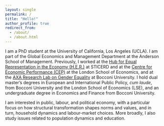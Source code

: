 ```yaml
---
layout: single
permalink: /
title: "Hello!"
author_profile: true
redirect_from:
  - /about/
  - /about.html
---
```

I am a PhD student at the University of California, Los Angeles (UCLA). I am part of the Global Economics and Management Department at the Anderson School of Management. Previously, I worked at the [Hub for Equal Representation in the Economy (H.E.R.)](https://sticerd.lse.ac.uk/_new/our-work/gender-equality/) at STICERD and at the [Centre for Economic Performance (CEP)](https://cep.lse.ac.uk) at the London School of Economics, and at the [AXA Research Lab on Gender Equality](https://genderlab.unibocconi.eu/) at Bocconi University. I hold dual master’s degrees in European and International Public Policy, *cum laude*, from Bocconi University and the London School of Economics (LSE), and an undergraduate degree in Economics and Finance from Bocconi University.  

I am interested in public, labour, and political economy, with a particular focus on how structural transformation shapes norms and values, and in turn, household dynamics and labour-market choices. More broadly, I also study issues related to population dynamics and education.


